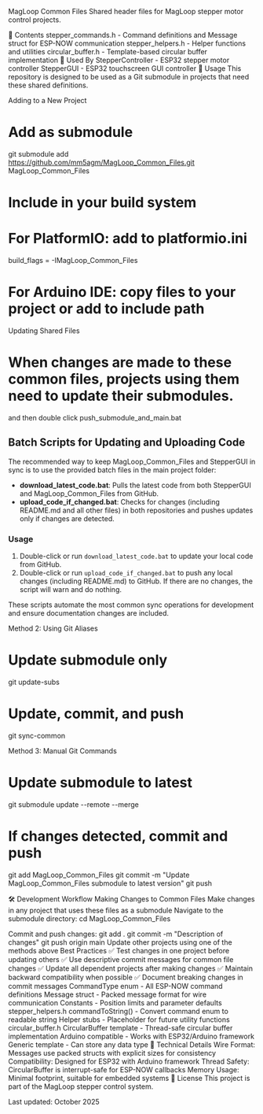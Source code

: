 MagLoop Common Files
Shared header files for MagLoop stepper motor control projects.

📁 Contents
stepper_commands.h - Command definitions and Message struct for ESP-NOW communication
stepper_helpers.h - Helper functions and utilities
circular_buffer.h - Template-based circular buffer implementation
🔗 Used By
StepperController - ESP32 stepper motor controller
StepperGUI - ESP32 touchscreen GUI controller
🚀 Usage
This repository is designed to be used as a Git submodule in projects that need these shared definitions.

Adding to a New Project
# Add as submodule
git submodule add https://github.com/mm5agm/MagLoop_Common_Files.git MagLoop_Common_Files

# Include in your build system
# For PlatformIO: add to platformio.ini
build_flags = -IMagLoop_Common_Files

# For Arduino IDE: copy files to your project or add to include path
Updating Shared Files
# When changes are made to these common files, projects using them need to update their submodules.

and then double click
push_submodule_and_main.bat

## Batch Scripts for Updating and Uploading Code

The recommended way to keep MagLoop_Common_Files and StepperGUI in sync is to use the provided batch files in the main project folder:

- **download_latest_code.bat**: Pulls the latest code from both StepperGUI and MagLoop_Common_Files from GitHub.
- **upload_code_if_changed.bat**: Checks for changes (including README.md and all other files) in both repositories and pushes updates only if changes are detected.

### Usage

1. Double-click or run `download_latest_code.bat` to update your local code from GitHub.
2. Double-click or run `upload_code_if_changed.bat` to push any local changes (including README.md) to GitHub. If there are no changes, the script will warn and do nothing.

These scripts automate the most common sync operations for development and ensure documentation changes are included.

Method 2: Using Git Aliases
# Update submodule only
git update-subs

# Update, commit, and push
git sync-common

Method 3: Manual Git Commands
# Update submodule to latest
git submodule update --remote --merge

# If changes detected, commit and push
git add MagLoop_Common_Files
git commit -m "Update MagLoop_Common_Files submodule to latest version"
git push

🛠 Development Workflow
Making Changes to Common Files
Make changes in any project that uses these files as a submodule
Navigate to the submodule directory:
cd MagLoop_Common_Files

Commit and push changes:
git add .
git commit -m "Description of changes"
git push origin main
Update other projects using one of the methods above
Best Practices
✅ Test changes in one project before updating others
✅ Use descriptive commit messages for common file changes
✅ Update all dependent projects after making changes
✅ Maintain backward compatibility when possible
✅ Document breaking changes in commit messages
CommandType enum - All ESP-NOW command definitions
Message struct - Packed message format for wire communication
Constants - Position limits and parameter defaults
stepper_helpers.h
commandToString() - Convert command enum to readable string
Helper stubs - Placeholder for future utility functions
circular_buffer.h
CircularBuffer template - Thread-safe circular buffer implementation
Arduino compatible - Works with ESP32/Arduino framework
Generic template - Can store any data type
🔧 Technical Details
Wire Format: Messages use packed structs with explicit sizes for consistency
Compatibility: Designed for ESP32 with Arduino framework
Thread Safety: CircularBuffer is interrupt-safe for ESP-NOW callbacks
Memory Usage: Minimal footprint, suitable for embedded systems
📄 License
This project is part of the MagLoop stepper control system.

Last updated: October 2025
